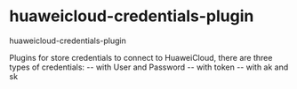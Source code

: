 # huaweicloud-credentials-plugin
huaweicloud-credentials-plugin

Plugins for store credentials to connect to HuaweiCloud, there are three types of credentials:
-- with User and Password
-- with token
-- with ak and sk
